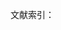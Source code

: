 文献索引：

[^1]: 参阅《西方关于哈姆雷特典型的一些评论》，文学评论. 1963年第4期，第114页

[^2]: 杨周翰. 莎士比亚评论汇编 上册\[M\]. 中国社会科学出版社, 1979. 第296页

[^3]: 外国文学教学参考资料: 第一册. 福建人民出版社, 1980. 第584页 

[^4]: 杨周翰. 莎士比亚评论汇编 上册\[M\]. 中国社会科学出版社, 1979. 第436页

[^5]: 《西方关于哈姆雷特典型的一些评论》，文学评论 1963年第4期，第118页

[^6]: 杨周翰. 莎士比亚评论汇编 上册\[M\]. 中国社会科学出版社, 1979. 第217-218页

[^7]: 刘再复. 性格组合论[M]. 上海文艺出版社, 1986. 第5页

[^8]: 泰纳. 艺术哲学. 第364页

[^9]:  杨周翰. 莎士比亚评论汇编 上册\[M\]. 中国社会科学出版社, 1979. 第460页

[^10]: 外国文学教学参考资料: 第一册. 福建人民出版社, 1980. 第608页 

[^11]:  杨周翰. 莎士比亚评论汇编 上册\[M\]. 中国社会科学出版社, 1979. 第290-291页

[^12]:  杨周翰. 莎士比亚评论汇编 上册\[M\]. 中国社会科学出版社, 1979. 第426页

[^13]: 杨周翰. 莎士比亚评论汇编 上册\[M\]. 中国社会科学出版社, 1979. 第145页

[^14]: 雨果. 莎士比亚的天才[J]. 上, 1979. 《古典文艺理论译丛》 第3辑

[^15]: 《哈姆莱特》，《莎士比亚全集》第9卷，人民文学出版社1986年版. 第129页 以下所引《哈姆莱特》剧本，均同此，不再注。

[^16]: 爱德华, 摩根, 福斯特, 等. 小说面面观[J]. M]. 花城出版社, 1984, 83. 第95页

[^17]: （美）雷·韦勒克，奥·沃伦.《文学理论》第278页

[^18]: （美）雷·韦勒克，奥·沃伦.《文学理论》第280页

[^19]: 转引自: 赵鑫珊. 科学・艺术・哲学断想[M]. 生活・讀書・新知三联书店, 1985. 第405页

[^20]: 转引自: 林兴宅. 艺术魅力的探寻[M]. 四川人民出版社, 1985. 第137页

[^21]: 泰纳：《莎士比亚论》, 张可. 莎士比亚研究[J]. 上海: 上海译文出版社, 1982. 第110页

[^22]: 姚斯：《文学史作为文学理论的挑战》，转引自章国锋《接受美学的文学观》. 载《文艺报》1987年8月15日

[^23]: 《西方关于哈姆雷特典型的一些评论》，文学评论 1963年第4期，第114页

[^24]: 转引自: 孙振华《从发生认识论的结构与建构看文艺欣赏》，《文艺研究新方法论文集》. 江西人民出版社版, 1987.  第263页，

[^25]: 杨周翰. 莎士比亚评论汇编 \[M\]. 中国社会科学出版社, 1979. 第514-515页